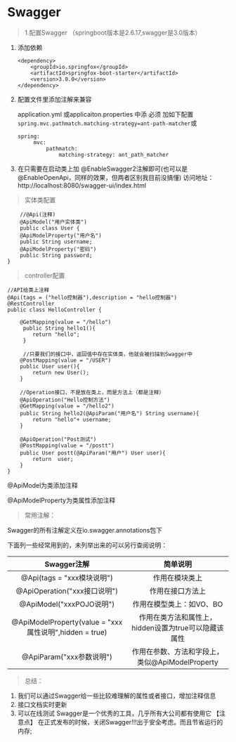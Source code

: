 # **Swagger**
>1.配置Swagger
    （springboot版本是2.6.17,swagger是3.0版本）
 1. 添加依赖

    ```
    <dependency>
        <groupId>io.springfox</groupId>
        <artifactId>springfox-boot-starter</artifactId>
        <version>3.0.0</version>
    </dependency>
    ```
 2. 配置文件里添加注解来兼容

    application.yml 或applicaiton.properties 中添 必须 加如下配置
    `spring.mvc.pathmatch.matching-strategy=ant-path-matcher`或
    ```
    spring:
         mvc:
             pathmatch:
                 matching-strategy: ant_path_matcher
    ```
 3. 在只需要在启动类上加 @EnableSwagger2注解即可(也可以是@EnableOpenApi，同样的效果，但两者区别我目前没搞懂)
    访问地址：http://localhost:8080/swagger-ui/index.html
    


>实体类配置 
```
    //@Api(注释)
    @ApiModel("用户实体类")
    public class User {
    @ApiModelProperty("用户名")
    public String username;
    @ApiModelProperty("密码")
    public String password;
}
```

>controller配置
```
//API给类上注释
@Api(tags = ("hello控制器"),description = "hello控制器")
@RestController
public class HelloController {

    @GetMapping(value = "/hello")
     public String hello1(){
        return "hello";
     }

     //只要我们的接口中，返回值中存在实体类，他就会被扫描到Swagger中
    @PostMapping(value = "/USER")
    public User user(){
        return new User();
    }
    
    //Operation接口，不是放在类上，而是方法上（都是注释）
    @ApiOperation("Hello控制方法")
    @GetMapping(value = "/hello2")
    public String hello2(@ApiParam("用户名") String username){
        return "hello"+ username;
    }
    
    @ApiOperation("Post测试")
    @PostMapping(value = "/postt")
    public User postt(@ApiParam("用户") User user){
        return  user;
    }
}
```

@ApiModel为类添加注释

@ApiModelProperty为类属性添加注释


>常用注解：

Swagger的所有注解定义在io.swagger.annotations包下

下面列一些经常用到的，未列举出来的可以另行查阅说明：

|                     Swagger注解                      |              	 简单说明               |
|:--------------------------------------------------:|:---------------------------------:|
|              @Api(tags = "xxx模块说明")	               |              作用在模块类上              |
|             @ApiOperation("xxx接口说明")	              |             作用在接口方法上              |  
|              @ApiModel("xxxPOJO说明")	               |          作用在模型类上：如VO、BO           |
| @ApiModelProperty(value = "xxx属性说明",hidden = true) |  作用在类方法和属性上，hidden设置为true可以隐藏该属性  |
|               @ApiParam("xxx参数说明")	                | 作用在参数、方法和字段上，类似@ApiModelProperty  |

>总结：

1. 我们可以通过Swagger给一些比较难理解的属性或者接口，增加注释信息
2. 接口文档实时更新
3. 可以在线测试
Swagger是一个优秀的工具，几乎所有大公司都有使用它
【注意点】 在正式发布的时候，关闭Swagger!!!出于安全考虑。而且节省运行的内存;
